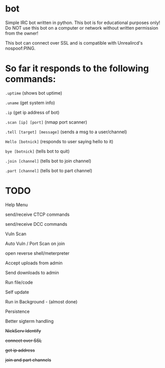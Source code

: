 # bot
Simple IRC bot written in python. This bot is for educational purposes only!
Do NOT use this bot on a computer or network without written permission from the owner!


This bot can connect over SSL and is compatible with Unrealircd's nospoof:PING.

# So far it responds to the following commands:

```.uptime``` (shows bot uptime)

```.uname``` (get system info)

```.ip``` (get ip address of bot)

```.scan [ip] [port]``` (nmap port scanner)

```.tell [target] [message]``` (sends a msg to a user/channel)

```Hello [botnick]``` (responds to user saying hello to it)

```bye [botnick]``` (tells bot to quit)

```.join [channel]``` (tells bot to join channel)

```.part [channel]``` (tells bot to part channel)



# TODO

Help Menu

send/receive CTCP commands

send/receive DCC commands

Vuln Scan

Auto Vuln / Port Scan on join

open reverse shell/meterpreter

Accept uploads from admin

Send downloads to admin

Run file/code

Self update

Run in Background - (almost done)

Persistence

Better sigterm handling

~~NickServ Identify~~

~~connect over SSL~~ 

~~get ip address~~ 

~~join and part channels~~

